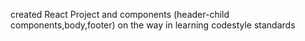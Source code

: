 
created React Project and components (header-child components,body,footer)
on the way in learning codestyle standards
